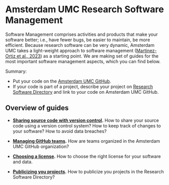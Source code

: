 # Amsterdam UMC Research Software Management 
Software Management comprises activities and products that make your software better; i.e., have fewer bugs, be easier to maintain, be more efficient. Because research software can be very dynamic, Amsterdam UMC takes a light-weight approach to software management ([Martinez-Ortiz et al., 2023](https://doi.org/10.5281/zenodo.7589725)) as a starting point. We are making set of guides for the most important software management aspects, which you can find below.

Summary:
* Put your code on the [Amsterdam UMC GitHub](https://github.com/AmsterdamUMC).
* If your code is part of a project, describe your project on [Research Software Directory](https://research-software-directory.org/organisations/amsterdam-university-medical-centers?page=units) and link to your code on Amsterdam UMC GitHub.

## Overview of guides
* **[Sharing source code with version control](version-control.md).** How to share your source code using a version control system? How to keep track of changes to your software? How to avoid data breaches? 

* **[Managing GitHub teams](managing-github-teams.md).** How are teams organized in the Amsterdam UMC GitHub organization?
  
* **[Choosing a license](choosing-license.md).** How to choose the right license for your software and data.

* **[Publicizing you projects](projects.md).** How to publicize you projects in the Research Software Directory?


